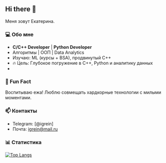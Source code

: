 ## Hi there 👋

Меня зовут Екатерина.  

### 💻 Обо мне  
- **C/C++ Developer** | **Python Developer**  
- Алгоритмы | ООП | Data Analytics  
- Изучаю: ML (курсы + BSA), продвинутый C++  
- 🔥 Цель: Глубокое погружение в C++, Python и аналитику данных
- 
### 🦔 Fun Fact  
Воспитываю ежа! Люблю совмещать хардкорные технологии с милыми моментами.

### 📫 Контакты  
- Telegram: [@igrein]  
- Почта: igrein@mail.ru  
### 📊 Статистика  
[![Top Langs](https://github-readme-stats.vercel.app/api/top-langs/?username=igrein&layout=compact&hide=html,css&theme=radical)](https://github.com/igrein) 


